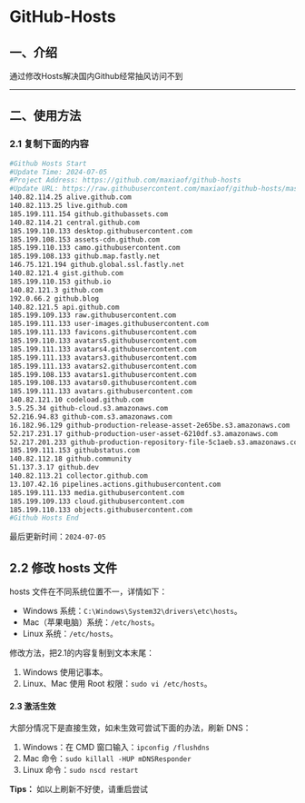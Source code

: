 # GitHub-Hosts

## 一、介绍
通过修改Hosts解决国内Github经常抽风访问不到

---

## 二、使用方法

### 2.1 复制下面的内容
```bash
#Github Hosts Start
#Update Time: 2024-07-05
#Project Address: https://github.com/maxiaof/github-hosts
#Update URL: https://raw.githubusercontent.com/maxiaof/github-hosts/master/hosts
140.82.114.25 alive.github.com
140.82.113.25 live.github.com
185.199.111.154 github.githubassets.com
140.82.114.21 central.github.com
185.199.110.133 desktop.githubusercontent.com
185.199.108.153 assets-cdn.github.com
185.199.110.133 camo.githubusercontent.com
185.199.108.133 github.map.fastly.net
146.75.121.194 github.global.ssl.fastly.net
140.82.121.4 gist.github.com
185.199.110.153 github.io
140.82.121.3 github.com
192.0.66.2 github.blog
140.82.121.5 api.github.com
185.199.109.133 raw.githubusercontent.com
185.199.111.133 user-images.githubusercontent.com
185.199.111.133 favicons.githubusercontent.com
185.199.110.133 avatars5.githubusercontent.com
185.199.111.133 avatars4.githubusercontent.com
185.199.111.133 avatars3.githubusercontent.com
185.199.111.133 avatars2.githubusercontent.com
185.199.108.133 avatars1.githubusercontent.com
185.199.108.133 avatars0.githubusercontent.com
185.199.111.133 avatars.githubusercontent.com
140.82.121.10 codeload.github.com
3.5.25.34 github-cloud.s3.amazonaws.com
52.216.94.83 github-com.s3.amazonaws.com
16.182.96.129 github-production-release-asset-2e65be.s3.amazonaws.com
52.217.231.17 github-production-user-asset-6210df.s3.amazonaws.com
52.217.201.233 github-production-repository-file-5c1aeb.s3.amazonaws.com
185.199.111.153 githubstatus.com
140.82.112.18 github.community
51.137.3.17 github.dev
140.82.113.21 collector.github.com
13.107.42.16 pipelines.actions.githubusercontent.com
185.199.111.133 media.githubusercontent.com
185.199.109.133 cloud.githubusercontent.com
185.199.110.133 objects.githubusercontent.com
#Github Hosts End

```
最后更新时间：`2024-07-05`

## 2.2 修改 hosts 文件
hosts 文件在不同系统位置不一，详情如下：
- Windows 系统：`C:\Windows\System32\drivers\etc\hosts`。
- Mac（苹果电脑）系统：`/etc/hosts`。
- Linux 系统：`/etc/hosts`。

修改方法，把2.1的内容复制到文本末尾：

1. Windows 使用记事本。
2. Linux、Mac 使用 Root 权限：`sudo vi /etc/hosts`。

#### 2.3 激活生效
大部分情况下是直接生效，如未生效可尝试下面的办法，刷新 DNS：

1. Windows：在 CMD 窗口输入：`ipconfig /flushdns`
2. Mac 命令：`sudo killall -HUP mDNSResponder`
3. Linux 命令：`sudo nscd restart`

**Tips：** 如以上刷新不好使，请重启尝试
